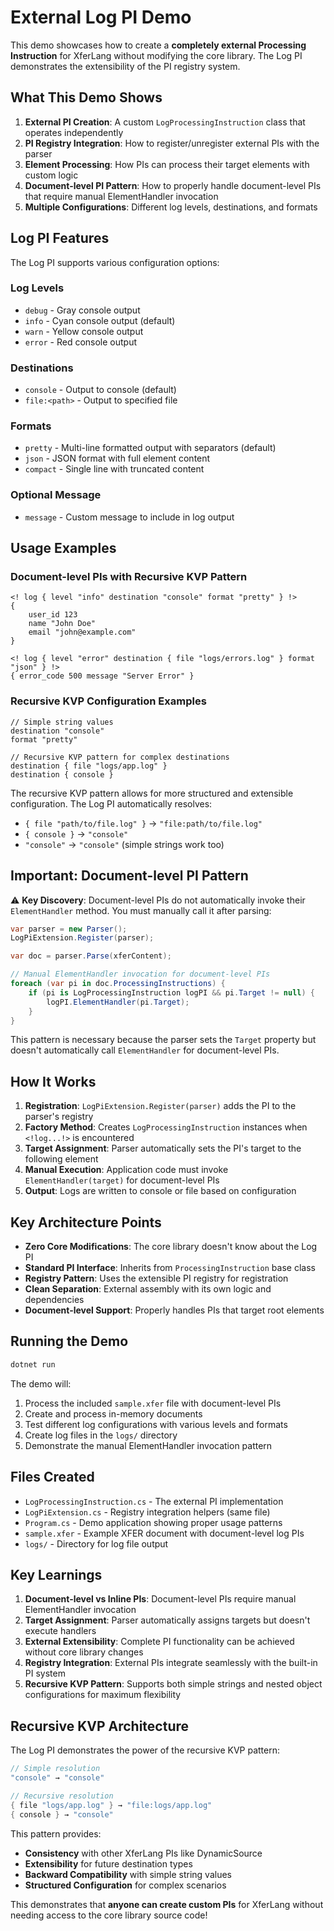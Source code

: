 # External Log PI Demo

This demo showcases how to create a **completely external Processing Instruction** for XferLang without modifying the core library. The Log PI demonstrates the extensibility of the PI registry system.

## What This Demo Shows

1. **External PI Creation**: A custom `LogProcessingInstruction` class that operates independently
2. **PI Registry Integration**: How to register/unregister external PIs with the parser
3. **Element Processing**: How PIs can process their target elements with custom logic
4. **Document-level PI Pattern**: How to properly handle document-level PIs that require manual ElementHandler invocation
5. **Multiple Configurations**: Different log levels, destinations, and formats

## Log PI Features

The Log PI supports various configuration options:

### Log Levels
- `debug` - Gray console output
- `info` - Cyan console output (default)
- `warn` - Yellow console output
- `error` - Red console output

### Destinations
- `console` - Output to console (default)
- `file:<path>` - Output to specified file

### Formats
- `pretty` - Multi-line formatted output with separators (default)
- `json` - JSON format with full element content
- `compact` - Single line with truncated content

### Optional Message
- `message` - Custom message to include in log output

## Usage Examples

### Document-level PIs with Recursive KVP Pattern
```xferlang
<! log { level "info" destination "console" format "pretty" } !>
{
    user_id 123
    name "John Doe"
    email "john@example.com"
}

<! log { level "error" destination { file "logs/errors.log" } format "json" } !>
{ error_code 500 message "Server Error" }
```

### Recursive KVP Configuration Examples
```xferlang
// Simple string values
destination "console"
format "pretty"

// Recursive KVP pattern for complex destinations
destination { file "logs/app.log" }
destination { console }
```

The recursive KVP pattern allows for more structured and extensible configuration. The Log PI automatically resolves:
- `{ file "path/to/file.log" }` → `"file:path/to/file.log"`
- `{ console }` → `"console"`
- `"console"` → `"console"` (simple strings work too)

## Important: Document-level PI Pattern

⚠️ **Key Discovery**: Document-level PIs do not automatically invoke their `ElementHandler` method. You must manually call it after parsing:

```csharp
var parser = new Parser();
LogPiExtension.Register(parser);

var doc = parser.Parse(xferContent);

// Manual ElementHandler invocation for document-level PIs
foreach (var pi in doc.ProcessingInstructions) {
    if (pi is LogProcessingInstruction logPI && pi.Target != null) {
        logPI.ElementHandler(pi.Target);
    }
}
```

This pattern is necessary because the parser sets the `Target` property but doesn't automatically call `ElementHandler` for document-level PIs.

## How It Works

1. **Registration**: `LogPiExtension.Register(parser)` adds the PI to the parser's registry
2. **Factory Method**: Creates `LogProcessingInstruction` instances when `<!log...!>` is encountered
3. **Target Assignment**: Parser automatically sets the PI's target to the following element
4. **Manual Execution**: Application code must invoke `ElementHandler(target)` for document-level PIs
5. **Output**: Logs are written to console or file based on configuration

## Key Architecture Points

- **Zero Core Modifications**: The core library doesn't know about the Log PI
- **Standard PI Interface**: Inherits from `ProcessingInstruction` base class
- **Registry Pattern**: Uses the extensible PI registry for registration
- **Clean Separation**: External assembly with its own logic and dependencies
- **Document-level Support**: Properly handles PIs that target root elements

## Running the Demo

```bash
dotnet run
```

The demo will:
1. Process the included `sample.xfer` file with document-level PIs
2. Create and process in-memory documents
3. Test different log configurations with various levels and formats
4. Create log files in the `logs/` directory
5. Demonstrate the manual ElementHandler invocation pattern

## Files Created

- `LogProcessingInstruction.cs` - The external PI implementation
- `LogPiExtension.cs` - Registry integration helpers (same file)
- `Program.cs` - Demo application showing proper usage patterns
- `sample.xfer` - Example XFER document with document-level log PIs
- `logs/` - Directory for log file output

## Key Learnings

1. **Document-level vs Inline PIs**: Document-level PIs require manual ElementHandler invocation
2. **Target Assignment**: Parser automatically assigns targets but doesn't execute handlers
3. **External Extensibility**: Complete PI functionality can be achieved without core library changes
4. **Registry Integration**: External PIs integrate seamlessly with the built-in PI system
5. **Recursive KVP Pattern**: Supports both simple strings and nested object configurations for maximum flexibility

## Recursive KVP Architecture

The Log PI demonstrates the power of the recursive KVP pattern:

```csharp
// Simple resolution
"console" → "console"

// Recursive resolution
{ file "logs/app.log" } → "file:logs/app.log"
{ console } → "console"
```

This pattern provides:
- **Consistency** with other XferLang PIs like DynamicSource
- **Extensibility** for future destination types
- **Backward Compatibility** with simple string values
- **Structured Configuration** for complex scenarios

This demonstrates that **anyone can create custom PIs** for XferLang without needing access to the core library source code!
